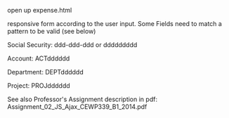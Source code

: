 open up expense.html

responsive form according to the user input. Some Fields need to match a pattern to be valid (see below)

Social Security: ddd-ddd-ddd or ddddddddd

Account: ACTdddddd

Department: DEPTdddddd

Project: PROJdddddd

See also Professor's Assignment description in pdf: Assignment_02_JS_Ajax_CEWP339_B1_2014.pdf
